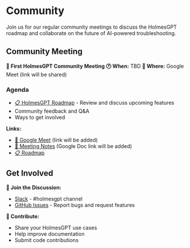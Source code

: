 # Community

Join us for our regular community meetings to discuss the HolmesGPT roadmap and collaborate on the future of AI-powered troubleshooting.

## Community Meeting

**📅 First HolmesGPT Community Meeting**
**🕐 When:** TBD
**📍 Where:** Google Meet (link will be shared)

### Agenda
- [📋 HolmesGPT Roadmap](https://github.com/orgs/robusta-dev/projects/2) - Review and discuss upcoming features
- Community feedback and Q&A
- Ways to get involved

**Links:**

- [🔗 Google Meet](#) (link will be added)
- [📝 Meeting Notes](#) (Google Doc link will be added)
- [📋 Roadmap](https://github.com/orgs/robusta-dev/projects/2)

## Get Involved

**💬 Join the Discussion:**

- [Slack](https://bit.ly/robusta-slack) - #holmesgpt channel
- [GitHub Issues](https://github.com/robusta-dev/holmesgpt/issues) - Report bugs and request features

**🤝 Contribute:**

- Share your HolmesGPT use cases
- Help improve documentation
- Submit code contributions

